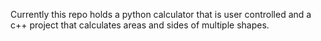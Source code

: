 Currently this repo holds a python calculator that is user controlled and a c++ project that calculates areas and sides of multiple shapes.